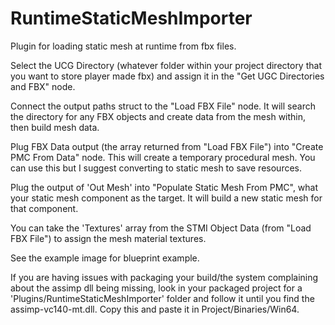 # RuntimeStaticMeshImporter
 Plugin for loading static mesh at runtime from fbx files.

 Select the UCG Directory (whatever folder within your project directory that you want to store player made fbx) and assign it in the "Get UGC Directories and FBX" node.

 Connect the output paths struct to the "Load FBX File" node. It will search the directory for any FBX objects and create data from the mesh within, then build mesh data.

 Plug FBX Data output (the array returned from "Load FBX File") into "Create PMC From Data" node. This will create a temporary procedural mesh. You can use this but I suggest converting to static mesh to save resources.

 Plug the output of 'Out Mesh' into "Populate Static Mesh From PMC", what your static mesh component as the target. It will build a new static mesh for that component.

 You can take the 'Textures' array from the STMI Object Data (from "Load FBX File") to assign the mesh material textures.

See the example image for blueprint example.


If you are having issues with packaging your build/the system complaining about the assimp dll being missing, look in your packaged project for a 'Plugins/RuntimeStaticMeshImporter' folder and follow it until you find the assimp-vc140-mt.dll. 
Copy this and paste it in Project/Binaries/Win64. 

